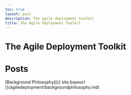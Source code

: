 ```yaml
---
toc: true
layout: post
description: The agile deployment toolkit
title: The Agile Deployment Toolkit
---
```

# The Agile Deployment Toolkit

# Posts

[Background Philosophy]({{ site.baseurl }}/agiledeployment/backgroundphilosophy.md)
